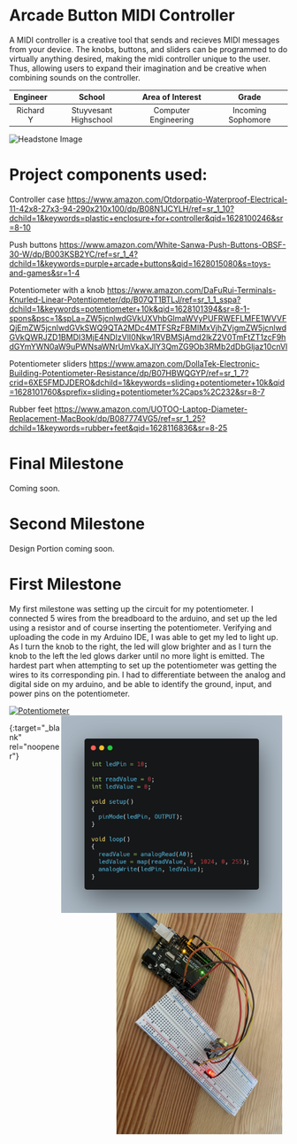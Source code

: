 ﻿# Arcade Button MIDI Controller
 A MIDI controller is a creative tool that sends and recieves MIDI messages from your device. The knobs, buttons, and sliders can be programmed to do virtually anything desired, making the midi controller unique to the user. Thus, allowing users to expand their imagination and be creative when combining sounds on the controller. 

| **Engineer** | **School** | **Area of Interest** | **Grade** |
|:--:|:--:|:--:|:--:|
| Richard Y | Stuyvesant Highschool | Computer Engineering | Incoming Sophomore

![Headstone Image](https://res.cloudinary.com/dbshcjrt3/image/upload/w_1480,h_986,c_fill,g_auto,q_auto/wikifactory-prod-uploads/3143/3dprintinghero-angle-view-c4120.jpg)

# Project components used:

Controller case 
https://www.amazon.com/Otdorpatio-Waterproof-Electrical-11-42x8-27x3-94-290x210x100/dp/B08N1JCYLH/ref=sr_1_10?dchild=1&keywords=plastic+enclosure+for+controller&qid=1628100246&sr=8-10

Push buttons 
https://www.amazon.com/White-Sanwa-Push-Buttons-OBSF-30-W/dp/B003KSB2YC/ref=sr_1_4?dchild=1&keywords=purple+arcade+buttons&qid=1628015080&s=toys-and-games&sr=1-4

Potentiometer with a knob 
https://www.amazon.com/DaFuRui-Terminals-Knurled-Linear-Potentiometer/dp/B07QT1BTLJ/ref=sr_1_1_sspa?dchild=1&keywords=potentiometer+10k&qid=1628101394&sr=8-1-spons&psc=1&spLa=ZW5jcnlwdGVkUXVhbGlmaWVyPUFRWEFLMFE1WVVFQjEmZW5jcnlwdGVkSWQ9QTA2MDc4MTFSRzFBMlMxVjhZVjgmZW5jcnlwdGVkQWRJZD1BMDI3MjE4NDIzVlI0Nkw1RVBMSjAmd2lkZ2V0TmFtZT1zcF9hdGYmYWN0aW9uPWNsaWNrUmVkaXJlY3QmZG9Ob3RMb2dDbGljaz10cnVl

Potentiometer sliders
https://www.amazon.com/DollaTek-Electronic-Building-Potentiometer-Resistance/dp/B07HBWQGYP/ref=sr_1_7?crid=6XE5FMDJDERO&dchild=1&keywords=sliding+potentiometer+10k&qid=1628101760&sprefix=sliding+potentiometer%2Caps%2C232&sr=8-7

Rubber feet
https://www.amazon.com/UOTOO-Laptop-Diameter-Replacement-MacBook/dp/B087774VG5/ref=sr_1_25?dchild=1&keywords=rubber+feet&qid=1628116836&sr=8-25

# Final Milestone
Coming soon.

# Second Milestone
Design Portion coming soon.
  
# First Milestone
My first milestone was setting up the circuit for my potentiometer. I connected 5 wires from the breadboard to the arduino, and set up the led using a resistor and of course inserting the potentiometer. Verifying and uploading the code in my Arduino IDE, I was able to get my led to light up. As I turn the knob to the right, the led will glow brighter and as I turn the knob to the left the led glows darker until no more light is emitted. The hardest part when attempting to set up the potentiometer was getting the wires to its corresponding pin. I had to differentiate between the analog and digital side on my arduino, and be able to identify the ground, input, and power pins on the potentiometer.

[![Potentiometer ](https://res.cloudinary.com/marcomontalbano/image/upload/v1628097972/video_to_markdown/images/youtube--AKmGI48SPZU-c05b58ac6eb4c4700831b2b3070cd403.jpg)](https://youtu.be/AKmGI48SPZU "Potentiometer ") 
<img src="images/carbon.png" width=400 align=center style="float:right; padding-right:10px">
<img src="images/potentiometer.jpg" width=300 align=center style="float:right; padding-right:10px">

{:target="_blank" rel="noopener"}
